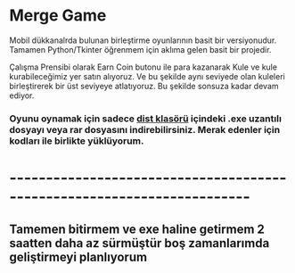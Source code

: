 # Merge Game

Mobil dükkanalrda bulunan birleştirme oyunlarının basit bir versiyonudur. Tamamen Python/Tkinter öğrenmem için aklıma gelen basit bir projedir.

Çalışma Prensibi olarak Earn Coin butonu ile para kazanarak Kule ve kule kurabileceğimiz yer satın alıyoruz. Ve bu şekilde aynı seviyede olan kuleleri birleştirerek bir üst seviyeye atlatıyoruz. Bu şekilde sonsuza kadar devam ediyor.

### Oyunu oynamak için sadece [dist klasörü](https://github.com/cihadceviz/merge_game/tree/master/dist) içindeki .exe uzantılı dosyayı veya rar dosyasını indirebilirsiniz. Merak edenler için kodları ile birlikte yüklüyorum.

# -----------------------------------------------------------------------

## Tamemen bitirmem ve exe haline getirmem 2 saatten daha az sürmüştür boş zamanlarımda geliştirmeyi planlıyorum
